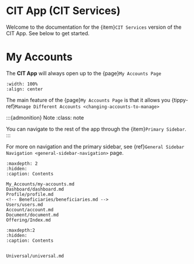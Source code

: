 
# CIT App (CIT Services)

Welcome to the documentation for the {item}`CIT Services` version of the CIT App. See below to get started. 


# My Accounts

The **CIT App** will always open up to the {page}`My Accounts Page`  

```{lazyfigure} ../_static/solo_app/My_Accounts/overview-screen.webp
:width: 100%
:align: center
```

The main feature of the {page}`My Accounts Page` is that it allows you {tippy-ref}`Manage Different Accounts <changing-accounts-to-manage>`

:::{admonition} Note
:class: note

You can navigate to the rest of the app through the {item}`Primary Sidebar`.
:::

For more on navigation and the primary sidebar, see {ref}`General Sidebar Navigation <general-sidebar-navigation>` page.


```{toctree}
:maxdepth: 2
:hidden:
:caption: Contents

My_Accounts/my-accounts.md
Dashboard/dashboard.md
Profile/profile.md
<!-- Beneficiaries/beneficiaries.md -->
Users/users.md
Account/account.md
Document/document.md
Offering/Index.md
```



```{toctree}
:maxdepth:2
:hidden:
:caption: Contents


Universal/universal.md
```
